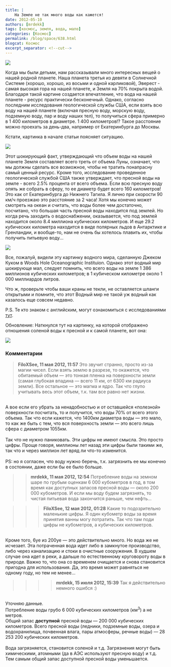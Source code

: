 ```yaml
---
title: |
    На Земле не так много воды как кажется!
date: 2012-05-10
authors: [mrdekk]
tags: [космос, земля, вода, мало]
categories: [Космос]
permalink: /blog/space/638.html
blogcat: Космос
excerpt_separator: <!--cut-->
---
```



![](http://itw66.ru/uploads/images/00/00/01/2012/05/10/c5eaef.jpg)


Когда мы были детьми, нам рассказывали много интересных вещей о нашей родной планете. Наша планета третья из девяти в Солнечной Системе (хорошо, хорошо, из восьми и одной карликовой), Эверест - самая высокая гора на нашей планете, и Земля на 70% покрыта водой. Благодаря такой картине создается впечатление, что вода на нашей планете - ресурс практически бесконечный. Однако, согласно последним исследования геологической службы США, если взять всю воду на нашей планете (включая пресную воду, морскую воду, подземную воду, пар и воду наших тел), то получиться сфера примерно в 1 400 километров в диаметре. 1 400 километров!? Такое расстояние можно проехать за день-два, например от Екатеринбурга до Москвы. 

Кстати, картинка в начале статьи поясняет ситуацию.


<!--cut-->



![](http://itw66.ru/uploads/images/00/00/01/2012/05/10/c99c6c.jpg)


Этот шокирующий факт, утверждающий что объем воды на нашей планете Земля составляет всего треть от объема Луны, означает, что мы должны сделать все возможное, чтобы не тратить понапрасну самый ценный ресурс. Кроме того, исследование проведенное геологической службой США также утверждает, что пресной воды на земле - всего 2.5% процента от всего объема. Если всю пресную воду опять же собрать в сферу, то ее диаметр будет всего 160 километров! Это как от Екатеринбурга до Нижнего Тагила. Я лично при скорости 90 км/ч проезжаю это расстояние за 2 часа! Хотя мы конечно может смотреть на океан и считать, что воды более чем достаточно, посчитано, что большая часть пресной воды находится под землей. Но когда речь заходить о водоснабжении, оказывается, что под землей находится около 8.4 миллиона кубических километров. И еще 29.2 кубических километра находится в виде полярных льдов в Антарктике и Гренландии, и вообще-то, нам не очень бы хотелось плавить их, чтобы получить питьевую воду...


![](http://itw66.ru/uploads/images/00/00/01/2012/05/10/910988.jpg)


Все, пожалуй, видели эту картинку водного мира, сделанную Джеком Куком в Woods Hole Oceanographic Instituion. Однако этот водный мир шокирующе мал, следует помнить, что всего воды на земле 1 386 миллионов кубических километров; в 1 кубическом километре около 1 000 миллиардов литров. 

Что ж, проверьте чтобы ваши краны не текли, не оставляется шланги открытыми и помните, что этот Водный мир не такой уж водный как казалось еще совсем недавно. 

P.S. Те кто знаком с английским, могут ознакомиться с исследованиями [тут](http://ga.water.usgs.gov/edu/earthhowmuch.html#.T6veOuu7j9U).

Обновление:
Наткнулся тут на картинку, на которой отображено отношения соленой воды к пресной и к самой планете, вот она:


![](http://itw66.ru/uploads/images/00/00/01/2012/07/15/7f48f2.jpg)


### Комментарии

> **FiloXSee, 11 мая 2012, 11:57**
> Это звучит странно, просто из-за магии чисел. Если взять землю в разрезе, то окажется, что обитаемый объем — это тонкая пленка на поверхности земли (самая глубокая впадина — всего 11 км, от 6300 км радиуса земли). Все остальное — это магма и ядро. Так что глупо учитывать весь этот объем, т.к. там все равно нет жизни.<br/>
<br/>
А вое если его убрать за ненадобностью и от оставшейся «полезной» поверхности посчитать, то и получится, что воды 70% от всего этого объема. Так что если кажется, что 1400км диаметра воды — это мало, то как же быть с тем, что вся поверхность земли — это всего лишь сфера с диаметром 1055км.<br/>
<br/>
Так что не нужно паниковать. Эти цифры не имеют смысла. Это просто цифры. Проще говоря, миллионы лет назад эти цифры были такими же, так что и через миллион лет вряд ли что-то изменится.<br/>
<br/>
PS: но я согласен, что воду нужно беречь, т.к. загрязнить ее мы конечно в состоянии, даже если бы ее было больше.

>> **mrdekk, 11 мая 2012, 12:54**
>> Потребление воды на земном шаре по грубым оценкам 6 000 кубометров в год, в том время как доступных запасов пресной воды — около 200 000 кубометров. И если мы воду будем загрязнять, то чистая питьевая вода закончится раньше, чем нефть…

>>> **FiloXSee, 12 мая 2012, 01:28**
>>> Какие то подозрительно маленькие цифры. Я один кубометр воды за время принятия ванны могу потратить. Так что там поди цифры не кубометров, а кубических километров. <br/>
<br/>
Кроме того, 6уе из 200уе — это действительно много. Но вода же не исчезает. Эта потраченная вода идет либо в замкнутое производство, либо через канализацию и стоки в очистные сооружения. В худшем случае она идет в реки, а дальше по естественному круговороту воды в природе. Важно то, что она со временем очищается и снова становится пригодна для использования. Да, это время может равняться не одному году, но тем не менее…

>>>> **mrdekk, 15 июля 2012, 15:39**
>>>> Так я действительно немного ошибся :)<br/>
<br/>
Уточняю данные.<br/>
Потребление воды грубо 6 000 кубических километров (км<sup>3</sup>) а не метров.<br/>
Общий запас <strong>доступной</strong> пресной воды — 200 000 кубических километров. Всего пресной воды (ледники, подземные воды, озера и водохранилища, почвенная влага, пары атмосферы, речные воды) — 28 253 200 кубических километров. <br/>
<br/>
Вода загрязняется, становится соленой и т.д. Загрязнения могут быть химическими, атомными (да в АЭС используют пресную воду) и т.д. Тем самым общий запас доступной пресной воды уменьшается.
